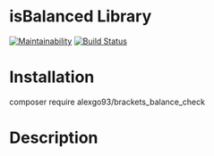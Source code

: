 # isBalanced Library

[![Maintainability](https://api.codeclimate.com/v1/badges/f4cd5e53c6b48e38485f/maintainability)](https://codeclimate.com/github/alexgo93/breacketsLib/maintainability) [![Build Status](https://travis-ci.com/alexgo93/breacketsLib.svg?branch=master)](https://travis-ci.com/alexgo93/breacketsLib)

# Installation

composer require alexgo93/brackets_balance_check

# Description
